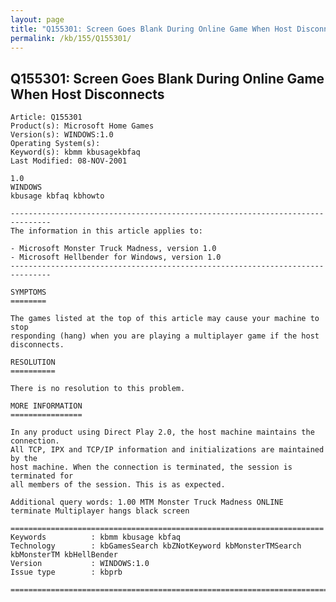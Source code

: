 ```yaml
---
layout: page
title: "Q155301: Screen Goes Blank During Online Game When Host Disconnects"
permalink: /kb/155/Q155301/
---
```


## Q155301: Screen Goes Blank During Online Game When Host Disconnects

	Article: Q155301
	Product(s): Microsoft Home Games
	Version(s): WINDOWS:1.0
	Operating System(s): 
	Keyword(s): kbmm kbusagekbfaq
	Last Modified: 08-NOV-2001
	
	1.0
	WINDOWS
	kbusage kbfaq kbhowto
	
	-------------------------------------------------------------------------------
	The information in this article applies to:
	
	- Microsoft Monster Truck Madness, version 1.0 
	- Microsoft Hellbender for Windows, version 1.0 
	-------------------------------------------------------------------------------
	
	SYMPTOMS
	========
	
	The games listed at the top of this article may cause your machine to stop
	responding (hang) when you are playing a multiplayer game if the host
	disconnects.
	
	RESOLUTION
	==========
	
	There is no resolution to this problem.
	
	MORE INFORMATION
	================
	
	In any product using Direct Play 2.0, the host machine maintains the connection.
	All TCP, IPX and TCP/IP information and initializations are maintained by the
	host machine. When the connection is terminated, the session is terminated for
	all members of the session. This is as expected.
	
	Additional query words: 1.00 MTM Monster Truck Madness ONLINE terminate Multiplayer hangs black screen
	
	======================================================================
	Keywords          : kbmm kbusage kbfaq
	Technology        : kbGamesSearch kbZNotKeyword kbMonsterTMSearch kbMonsterTM kbHellBender
	Version           : WINDOWS:1.0
	Issue type        : kbprb
	
	=============================================================================
	
